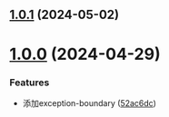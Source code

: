 ## [1.0.1](https://github.com/liuxian496/exception-boundary/compare/v1.0.0...v1.0.1) (2024-05-02)



# [1.0.0](https://github.com/liuxian496/exception-boundary/compare/52ac6dc7282ae41bc3e40928c3b3cd57e0aa8e29...v1.0.0) (2024-04-29)


### Features

* 添加exception-boundary ([52ac6dc](https://github.com/liuxian496/exception-boundary/commit/52ac6dc7282ae41bc3e40928c3b3cd57e0aa8e29))



